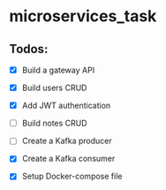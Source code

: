 # microservices_task
## Todos:
- [x] Build a gateway API
- [x] Build users CRUD
- [x] Add JWT authentication
- [ ] Build notes CRUD
- [ ] Create a Kafka producer
- [x] Create a Kafka consumer
- [x] Setup Docker-compose file 

 
